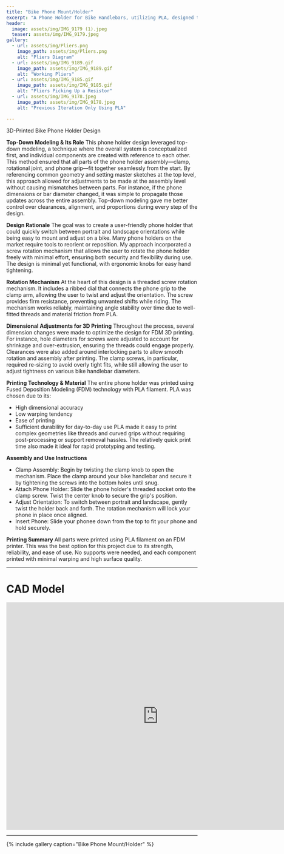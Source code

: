 ```yaml
---
title: "Bike Phone Mount/Holder"
excerpt: "A Phone Holder for Bike Handlebars, utilizing PLA, designed to function in any orientation."
header:
  image: assets/img/IMG_9179 (1).jpeg
  teaser: assets/img/IMG_9179.jpeg
gallery:
  - url: assets/img/Pliers.png
    image_path: assets/img/Pliers.png
    alt: "Pliers Diagram"
  - url: assets/img/IMG_9189.gif
    image_path: assets/img/IMG_9189.gif
    alt: "Working Pliers"
  - url: assets/img/IMG_9185.gif
    image_path: assets/img/IMG_9185.gif
    alt: "Pliers Picking Up a Resistor"
  - url: assets/img/IMG_9178.jpeg
    image_path: assets/img/IMG_9178.jpeg
    alt: "Previous Iteration Only Using PLA"

---
```


3D-Printed Bike Phone Holder Design

**Top-Down Modeling & Its Role**
This phone holder design leveraged top-down modeling, a technique where the overall system is conceptualized first, and individual components are created with reference to each other. This method ensured that all parts of the phone holder assembly—clamp, rotational joint, and phone grip—fit together seamlessly from the start.
By referencing common geometry and setting master sketches at the top level, this approach allowed for adjustments to be made at the assembly level without causing mismatches between parts. For instance, if the phone dimensions or bar diameter changed, it was simple to propagate those updates across the entire assembly. Top-down modeling gave me better control over clearances, alignment, and proportions during every step of the design.

**Design Rationale**
The goal was to create a user-friendly phone holder that could quickly switch between portrait and landscape orientations while being easy to mount and adjust on a bike. Many phone holders on the market require tools to reorient or reposition. My approach incorporated a screw rotation mechanism that allows the user to rotate the phone holder freely with minimal effort, ensuring both security and flexibility during use. The design is minimal yet functional, with ergonomic knobs for easy hand tightening.

**Rotation Mechanism**
At the heart of this design is a threaded screw rotation mechanism. It includes a ribbed dial that connects the phone grip to the clamp arm, allowing the user to twist and adjust the orientation. The screw provides firm resistance, preventing unwanted shifts while riding. The mechanism works reliably, maintaining angle stability over time due to well-fitted threads and material friction from PLA.

**Dimensional Adjustments for 3D Printing**
Throughout the process, several dimension changes were made to optimize the design for FDM 3D printing. For instance, hole diameters for screws were adjusted to account for shrinkage and over-extrusion, ensuring the threads could engage properly. Clearances were also added around interlocking parts to allow smooth rotation and assembly after printing. The clamp screws, in particular, required re-sizing to avoid overly tight fits, while still allowing the user to adjust tightness on various bike handlebar diameters.

**Printing Technology & Material**
The entire phone holder was printed using Fused Deposition Modeling (FDM) technology with PLA filament. PLA was chosen due to its:
* High dimensional accuracy
* Low warping tendency
* Ease of printing
* Sufficient durability for day-to-day use
PLA made it easy to print complex geometries like threads and curved grips without requiring post-processing or support removal hassles. The relatively quick print time also made it ideal for rapid prototyping and testing.

**Assembly and Use Instructions**
* Clamp Assembly: Begin by twisting the clamp knob to open the mechanism. Place the clamp around your bike handlebar and secure it by tightening the screws into the bottom holes until snug.
* Attach Phone Holder: Slide the phone holder's threaded socket onto the clamp screw. Twist the center knob to secure the grip's position.
* Adjust Orientation: To switch between portrait and landscape, gently twist the holder back and forth. The rotation mechanism will lock your phone in place once aligned.
* Insert Phone: Slide your phonee down from the top to fit your phone and hold securely.

**Printing Summary**
All parts were printed using PLA filament on an FDM printer. This was the best option for this project due to its strength, reliability, and ease of use. No supports were needed, and each component printed with minimal warping and high surface quality.

---

# CAD Model

<iframe src="https://a360.co/4cm0aLU" width="800" height="600" allowfullscreen="true" webkitallowfullscreen="true" mozallowfullscreen="true" frameborder="0"></iframe>

---

{% include gallery caption="Bike Phone Mount/Holder" %}

